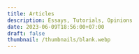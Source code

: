 ```yaml
---
title: Articles
description: Essays, Tutorials, Opinions
date: 2023-06-09T18:56:00+07:00
draft: false
thumbnail: /thumbnails/blank.webp
---
```

